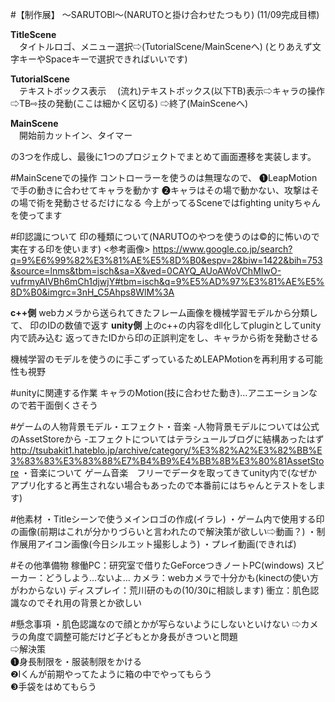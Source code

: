 #【制作展】 
～SARUTOBI～(NARUTOと掛け合わせたつもり) (11/09完成目標)

**TitleScene**  
　タイトルロゴ、メニュー選択⇨(TutorialScene/MainSceneへ)
(とりあえず文字キーやSpaceキーで選択できればいいです)
	
**TutorialScene**  
　テキストボックス表示
　(流れ)テキストボックス(以下TB)表示⇨キャラの操作⇨TB⇨技の発動(ここは細かく区切る)
	⇨終了(MainSceneへ)

**MainScene**  
　開始前カットイン、タイマー

の3つを作成し、最後に1つのプロジェクトでまとめて画面遷移を実装します。


#MainSceneでの操作
コントローラーを使うのは無理なので、
❶LeapMotionで手の動きに合わせてキャラを動かす
❷キャラはその場で動かない、攻撃はその場で術を発動させるだけになる
今上がってるSceneではfighting unityちゃんを使ってます


#印認識について
印の種類について(NARUTOのやつを使うのは©的に怖いので実在する印を使います)
<参考画像>
https://www.google.co.jp/search?q=9%E6%99%82%E3%81%AE%E5%8D%B0&espv=2&biw=1422&bih=753&source=lnms&tbm=isch&sa=X&ved=0CAYQ_AUoAWoVChMIwO-vufrmyAIVBh6mCh1djwjY#tbm=isch&q=9%E5%AD%97%E3%81%AE%E5%8D%B0&imgrc=3nH_C5Ahps8WlM%3A

**c++側**
webカメラから送られてきたフレーム画像を機械学習モデルから分類して、
印のIDの数値で返す
**unity側**
上のc++の内容をdll化してpluginとしてunity内で読み込む
返ってきたIDから印の正誤判定をし、キャラから術を発動させる

機械学習のモデルを使うのに手こずっているためLEAPMotionを再利用する可能性も視野

#unityに関連する作業
キャラのMotion(技に合わせた動き)…アニエーションなので若干面倒くさそう

#ゲームの人物背景モデル・エフェクト・音楽
-人物背景モデルについては公式のAssetStoreから
-エフェクトについてはテラシュールブログに結構あったはず
http://tsubakit1.hateblo.jp/archive/category/%E3%82%A2%E3%82%BB%E3%83%83%E3%83%88%E7%B4%B9%E4%BB%8B%E3%80%81AssetStore
・音楽について
ゲーム音楽　フリーでデータを取ってきてunity内で(なぜかアプリ化すると再生されない場合もあったので本番前にはちゃんとテストをします)

#他素材
・Titleシーンで使うメインロゴの作成(イラレ)
・ゲーム内で使用する印の画像(前期はこれが分かりづらいと言われたので解決策が欲しい⇨動画？)
・制作展用アイコン画像(今日シルエット撮影しよう)
・プレイ動画(できれば)


#その他準備物
稼働PC：研究室で借りたGeForceつきノートPC(windows)
スピーカー：どうしよう…ないよ…
カメラ：webカメラで十分かも(kinectの使い方がわからない)
ディスプレイ：荒川研のもの(10/30に相談します)
衝立：肌色認識なのでそれ用の背景とか欲しい

#懸念事項
・肌色認識なので顔とかが写らないようにしないといけない
⇨カメラの角度で調整可能だけど子どもとか身長がきついと問題  
⇨解決策  
❶身長制限を・服装制限をかける  
❷Iくんが前期やってたように箱の中でやってもらう  
❸手袋をはめてもらう
